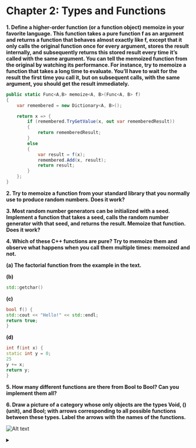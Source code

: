 # Chapter 2: Types and Functions

**1. Define a higher-order function (or a function object) memoize in
your favorite language. This function takes a pure function f as
an argument and returns a function that behaves almost exactly
like f, except that it only calls the original function once for every
argument, stores the result internally, and subsequently returns
this stored result every time it’s called with the same argument.
You can tell the memoized function from the original by watching its performance. For instance, try to memoize a function that
takes a long time to evaluate. You’ll have to wait for the result
the first time you call it, but on subsequent calls, with the same
argument, you should get the result immediately.**

```csharp
public static Func<A,B> memoize<A, B>(Func<A, B> f)
{
    var remembered = new Dictionary<A, B>();

    return x => {
        if (remembered.TryGetValue(x, out var rememberedResult))
        {
            return rememberedResult;
        }
        else
        {
            var result = f(x);
            remembered.Add(x, result);
            return result;
        }
    };
}
```

**2. Try to memoize a function from your standard library that you
normally use to produce random numbers. Does it work?**


**3. Most random number generators can be initialized with a seed.
Implement a function that takes a seed, calls the random number
generator with that seed, and returns the result. Memoize that
function. Does it work?**


**4. Which of these C++ functions are pure? Try to memoize them
and observe what happens when you call them multiple times:
memoized and not.**

**(a) The factorial function from the example in the text.**

**(b)**
```cpp
std::getchar()
```
**(c)** 
```cpp
bool f() {
std::cout << "Hello!" << std::endl;
return true;
}
```
**(d)** 
```cpp
int f(int x) {
static int y = 0;
25
y += x;
return y;
}
```

**5. How many different functions are there from Bool to Bool? Can
you implement them all?**

**6. Draw a picture of a category whose only objects are the types
Void, () (unit), and Bool; with arrows corresponding to all possible functions between these types. Label the arrows with the
names of the functions.**

![Alt text](https://g.gravizo.com/source/custom_mark10?https%3A%2F%2Fraw.githubusercontent.com%2Fcolethecoder%2Fcategory-theory-for-programmers%2Fmaster%2FChapter2.md)
<details> 
<summary></summary>
custom_mark10
  digraph G {
    size ="4,4";
    main [shape=box];
    main -> parse [weight=8];
    parse -> execute;
    main -> init [style=dotted];
    main -> cleanup;
    execute -> { make_string; printf};
    init -> make_string;
    edge [color=red];
    main -> printf [style=bold,label="100 times"];
    make_string [label="make a string"];
    node [shape=box,style=filled,color=".7 .3 1.0"];
    execute -> compare;
  }
custom_mark10
</details>
